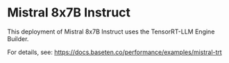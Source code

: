 # Mistral 8x7B Instruct

This deployment of Mistral 8x7B Instruct uses the TensorRT-LLM Engine Builder.

For details, see: https://docs.baseten.co/performance/examples/mistral-trt
